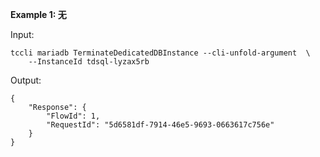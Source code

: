 **Example 1: 无**



Input: 

```
tccli mariadb TerminateDedicatedDBInstance --cli-unfold-argument  \
    --InstanceId tdsql-lyzax5rb
```

Output: 
```
{
    "Response": {
        "FlowId": 1,
        "RequestId": "5d6581df-7914-46e5-9693-0663617c756e"
    }
}
```

